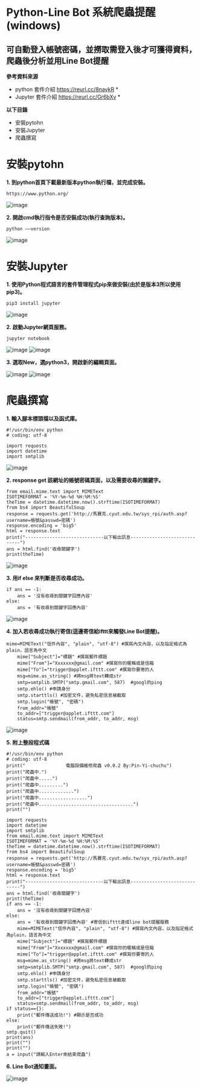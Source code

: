 # Python-Line Bot 系統爬蟲提醒(windows)
## 可自動登入帳號密碼，並撈取需登入後才可獲得資料，爬蟲後分析並用Line Bot提醒

**參考資料來源**
* python 套件介紹 https://reurl.cc/8naykR *
* Jupyter 套件介紹 https://reurl.cc/Gr6bXv *

**以下目錄**
* 安裝pytohn
* 安裝Jupyter
* 爬蟲撰寫

# 安裝pytohn

**1. 到python首頁下載最新版本python執行檔，並完成安裝。**
```
https://www.python.org/
```
![image](https://github.com/880831ian/Python-LineBot/blob/main/images/1.png)

**2. 開啟cmd執行指令是否安裝成功(執行查詢版本)。**
```
python ––version
```
![image](https://github.com/880831ian/Python-LineBot/blob/main/images/2.PNG)

# 安裝Jupyter

**1. 使用Python程式語言的套件管理程式pip來做安裝(由於是版本3所以使用pip3)。**
```
pip3 install jupyter    
```
![image](https://github.com/880831ian/Python-LineBot/blob/main/images/3.PNG)

**2. 啟動Jupyter網頁服務。**
```
jupyter notebook  
```
![image](https://github.com/880831ian/Python-LineBot/blob/main/images/4.PNG)
![image](https://github.com/880831ian/Python-LineBot/blob/main/images/5.PNG)

**3. 選取New，選python3，開啟新的編輯頁面。**

![image](https://github.com/880831ian/Python-LineBot/blob/main/images/6.png)
![image](https://github.com/880831ian/Python-LineBot/blob/main/images/7.PNG)

# 爬蟲撰寫

**1. 輸入腳本標頭檔以及函式庫。**
```
#!/usr/bin/env python
# coding: utf-8

import requests
import datetime
import smtplib 
```
![image](https://github.com/880831ian/Python-LineBot/blob/main/images/8.PNG)

**2. response get 該網址的帳號密碼頁面，以及需要收尋的關鍵字。**
```
from email.mime.text import MIMEText
ISOTIMEFORMAT = '%Y-%m-%d %H:%M:%S'
theTime = datetime.datetime.now().strftime(ISOTIMEFORMAT)
from bs4 import BeautifulSoup
response = requests.get('http://馬賽克.cyut.edu.tw/sys_rpi/auth.asp?username=帳號&passwd=密碼')
response.encoding = 'big5'
html = response.text
print("-----------------------------以下輸出訊息-----------------------------")
ans = html.find('收尋關鍵字')
print(theTime)
```
![image](https://github.com/880831ian/Python-LineBot/blob/main/images/9.PNG)

**3. 用if else 來判斷是否收尋成功。**
```
if ans == -1:
    ans = '沒有收尋到關鍵字回應內容'
else:
    ans = '有收尋到關鍵字回應內容'
```
![image](https://github.com/880831ian/Python-LineBot/blob/main/images/10.PNG)

**4. 加入若收尋成功執行寄信(這邊寄信給ifttt來觸發Line Bot提醒)。**
```
mime=MIMEText("信件內容", "plain", "utf-8") #撰寫內文內容，以及指定格式為plain，語言為中文
    mime["Subject"]="標題" #撰寫郵件標題
    mime["From"]="Xxxxxxx@gmail.com" #撰寫你的暱稱或是信箱
    mime["To"]="trigger@applet.ifttt.com" #撰寫你要寄的人
    msg=mime.as_string() #將msg將text轉成str
    smtp=smtplib.SMTP("smtp.gmail.com", 587)  #googl的ping
    smtp.ehlo() #申請身分
    smtp.starttls() #加密文件，避免私密信息被截取
    smtp.login("帳號", "密碼") 
    from_addr="帳號"
    to_addr=["trigger@applet.ifttt.com"]
    status=smtp.sendmail(from_addr, to_addr, msg)
```
![image](https://github.com/880831ian/Python-LineBot/blob/main/images/11.PNG)

**5. 附上整段程式碼**
```
#!/usr/bin/env python
# coding: utf-8
print("               電腦設備維修爬蟲 v0.0.2 By:Pin-Yi-chuchu")
print("爬蟲中.")
print("爬蟲中.....")
print("爬蟲中.........")
print("爬蟲中.............")
print("爬蟲中..................")
print("爬蟲中...................................")
print("")

import requests
import datetime
import smtplib
from email.mime.text import MIMEText
ISOTIMEFORMAT = '%Y-%m-%d %H:%M:%S'
theTime = datetime.datetime.now().strftime(ISOTIMEFORMAT)
from bs4 import BeautifulSoup
response = requests.get('http://馬賽克.cyut.edu.tw/sys_rpi/auth.asp?username=帳號&passwd=密碼')
response.encoding = 'big5'
html = response.text
print("-----------------------------以下輸出訊息-----------------------------")
ans = html.find('收尋關鍵字')
print(theTime)
if ans == -1:
    ans = '沒有收尋到關鍵字回應內容'
else:
    ans = '有收尋到關鍵字回應內容' #寄信到ifttt達成line bot提醒服務
    mime=MIMEText("信件內容", "plain", "utf-8") #撰寫內文內容，以及指定格式為plain，語言為中文
    mime["Subject"]="標題" #撰寫郵件標題
    mime["From"]="Xxxxxxx@gmail.com" #撰寫你的暱稱或是信箱
    mime["To"]="trigger@applet.ifttt.com" #撰寫你要寄的人
    msg=mime.as_string() #將msg將text轉成str
    smtp=smtplib.SMTP("smtp.gmail.com", 587)  #googl的ping
    smtp.ehlo() #申請身分
    smtp.starttls() #加密文件，避免私密信息被截取
    smtp.login("帳號", "密碼") 
    from_addr="帳號"
    to_addr=["trigger@applet.ifttt.com"]
    status=smtp.sendmail(from_addr, to_addr, msg)
if status=={}:
    print("郵件傳送成功!") #顯示是否成功
else:
    print("郵件傳送失敗!")
smtp.quit()
print(ans)
print("")
print("")
a = input("請輸入Enter來結束爬蟲")
```

**6. Line Bot通知畫面。**

![image](https://github.com/880831ian/Python-LineBot/blob/main/images/12.PNG)

